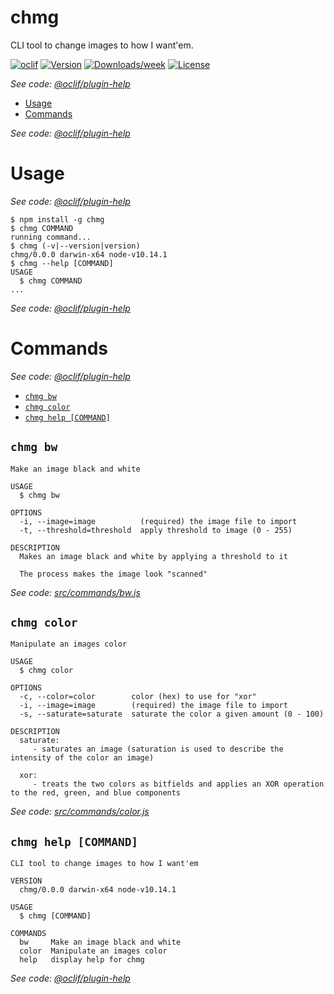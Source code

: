 chmg
====

CLI tool to change images to how I want&#39;em.

[![oclif](https://img.shields.io/badge/cli-oclif-brightgreen.svg)](https://oclif.io)
[![Version](https://img.shields.io/npm/v/chmg.svg)](https://npmjs.org/package/chmg)
[![Downloads/week](https://img.shields.io/npm/dw/chmg.svg)](https://npmjs.org/package/chmg)
[![License](https://img.shields.io/npm/l/chmg.svg)](https://github.com/nkernis/chmg/blob/master/package.json)


_See code: [@oclif/plugin-help](https://github.com/oclif/plugin-help/blob/v2.1.6/src/commands/help.ts)_
* [Usage](#usage)
* [Commands](#commands)

_See code: [@oclif/plugin-help](https://github.com/oclif/plugin-help/blob/v2.1.6/src/commands/help.ts)_
# Usage

_See code: [@oclif/plugin-help](https://github.com/oclif/plugin-help/blob/v2.1.6/src/commands/help.ts)_
```sh-session
$ npm install -g chmg
$ chmg COMMAND
running command...
$ chmg (-v|--version|version)
chmg/0.0.0 darwin-x64 node-v10.14.1
$ chmg --help [COMMAND]
USAGE
  $ chmg COMMAND
...
```

_See code: [@oclif/plugin-help](https://github.com/oclif/plugin-help/blob/v2.1.6/src/commands/help.ts)_
# Commands

_See code: [@oclif/plugin-help](https://github.com/oclif/plugin-help/blob/v2.1.6/src/commands/help.ts)_
* [`chmg bw`](#chmg-bw)
* [`chmg color`](#chmg-color)
* [`chmg help [COMMAND]`](#chmg-help-command)

## `chmg bw`

```
Make an image black and white

USAGE
  $ chmg bw

OPTIONS
  -i, --image=image          (required) the image file to import
  -t, --threshold=threshold  apply threshold to image (0 - 255)

DESCRIPTION
  Makes an image black and white by applying a threshold to it

  The process makes the image look "scanned"
```

_See code: [src/commands/bw.js](https://github.com/nkernis/chmg/blob/v0.0.0/src/commands/bw.js)_

## `chmg color`

```
Manipulate an images color

USAGE
  $ chmg color

OPTIONS
  -c, --color=color        color (hex) to use for "xor"
  -i, --image=image        (required) the image file to import
  -s, --saturate=saturate  saturate the color a given amount (0 - 100)

DESCRIPTION
  saturate:
     - saturates an image (saturation is used to describe the intensity of the color an image)

  xor:
     - treats the two colors as bitfields and applies an XOR operation to the red, green, and blue components
```

_See code: [src/commands/color.js](https://github.com/nkernis/chmg/blob/v0.0.0/src/commands/color.js)_

## `chmg help [COMMAND]`

```
CLI tool to change images to how I want'em

VERSION
  chmg/0.0.0 darwin-x64 node-v10.14.1

USAGE
  $ chmg [COMMAND]

COMMANDS
  bw     Make an image black and white
  color  Manipulate an images color
  help   display help for chmg
```

_See code: [@oclif/plugin-help](https://github.com/oclif/plugin-help/blob/v2.1.6/src/commands/help.ts)_
